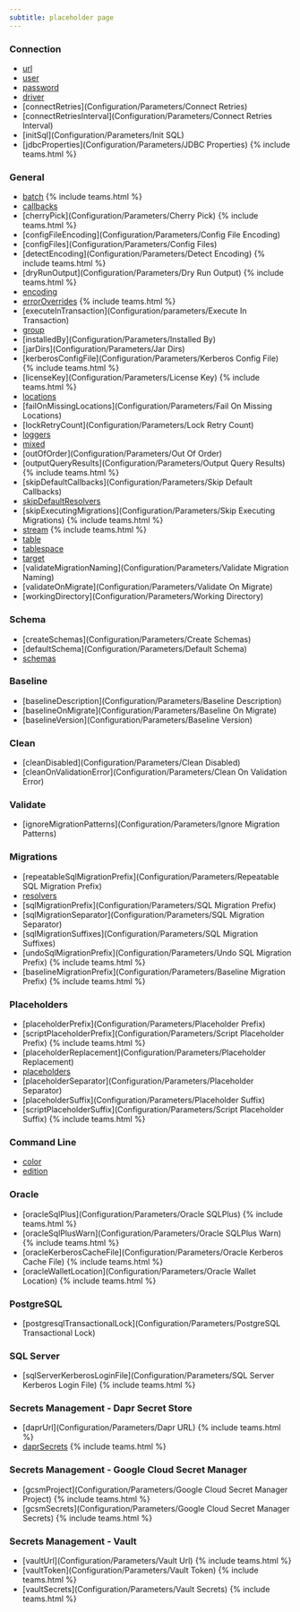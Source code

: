 ```yaml
---
subtitle: placeholder page
---
```


### Connection
- [url](Configuration/parameters/url)
- [user](Configuration/parameters/user)
- [password](Configuration/parameters/password)
- [driver](Configuration/parameters/driver)
- [connectRetries](Configuration/Parameters/Connect Retries)
- [connectRetriesInterval](Configuration/Parameters/Connect Retries Interval)
- [initSql](Configuration/Parameters/Init SQL)
- [jdbcProperties](Configuration/Parameters/JDBC Properties) {% include teams.html %}

### General

- [batch](Configuration/parameters/batch) {% include teams.html %}
- [callbacks](Configuration/parameters/callbacks)
- [cherryPick](Configuration/Parameters/Cherry Pick) {% include teams.html %}
- [configFileEncoding](Configuration/Parameters/Config File Encoding)
- [configFiles](Configuration/Parameters/Config Files)
- [detectEncoding](Configuration/Parameters/Detect Encoding) {% include teams.html %}
- [dryRunOutput](Configuration/Parameters/Dry Run Output) {% include teams.html %}
- [encoding](Configuration/parameters/encoding)
- [errorOverrides](Configuration/parameters/errorOverrides) {% include teams.html %}
- [executeInTransaction](Configuration/parameters/Execute In Transaction)
- [group](Configuration/parameters/group)
- [installedBy](Configuration/Parameters/Installed By)
- [jarDirs](Configuration/Parameters/Jar Dirs)
- [kerberosConfigFile](Configuration/Parameters/Kerberos Config File) {% include teams.html %}
- [licenseKey](Configuration/Parameters/License Key) {% include teams.html %}
- [locations](Configuration/parameters/locations)
- [failOnMissingLocations](Configuration/Parameters/Fail On Missing Locations)
- [lockRetryCount](Configuration/Parameters/Lock Retry Count)
- [loggers](Configuration/parameters/loggers)
- [mixed](Configuration/parameters/mixed)
- [outOfOrder](Configuration/Parameters/Out Of Order)
- [outputQueryResults](Configuration/Parameters/Output Query Results) {% include teams.html %}
- [skipDefaultCallbacks](Configuration/Parameters/Skip Default Callbacks)
- [skipDefaultResolvers](Configuration/parameters/skipDefaultResolvers)
- [skipExecutingMigrations](Configuration/Parameters/Skip Executing Migrations) {% include teams.html %}
- [stream](Configuration/parameters/stream) {% include teams.html %}
- [table](Configuration/parameters/table)
- [tablespace](Configuration/parameters/tablespace)
- [target](Configuration/parameters/target)
- [validateMigrationNaming](Configuration/Parameters/Validate Migration Naming)
- [validateOnMigrate](Configuration/Parameters/Validate On Migrate)
- [workingDirectory](Configuration/Parameters/Working Directory)

### Schema
- [createSchemas](Configuration/Parameters/Create Schemas)
- [defaultSchema](Configuration/Parameters/Default Schema)
- [schemas](Configuration/parameters/schemas)

### Baseline
- [baselineDescription](Configuration/Parameters/Baseline Description)
- [baselineOnMigrate](Configuration/Parameters/Baseline On Migrate)
- [baselineVersion](Configuration/Parameters/Baseline Version)

### Clean
- [cleanDisabled](Configuration/Parameters/Clean Disabled)
- [cleanOnValidationError](Configuration/Parameters/Clean On Validation Error)

### Validate
- [ignoreMigrationPatterns](Configuration/Parameters/Ignore Migration Patterns)

### Migrations
- [repeatableSqlMigrationPrefix](Configuration/Parameters/Repeatable SQL Migration Prefix)
- [resolvers](Configuration/Parameters/Resolver)
- [sqlMigrationPrefix](Configuration/Parameters/SQL Migration Prefix)
- [sqlMigrationSeparator](Configuration/Parameters/SQL Migration Separator)
- [sqlMigrationSuffixes](Configuration/Parameters/SQL Migration Suffixes)
- [undoSqlMigrationPrefix](Configuration/Parameters/Undo SQL Migration Prefix) {% include teams.html %}
- [baselineMigrationPrefix](Configuration/Parameters/Baseline Migration Prefix) {% include teams.html %}

### Placeholders
- [placeholderPrefix](Configuration/Parameters/Placeholder Prefix)
- [scriptPlaceholderPrefix](Configuration/Parameters/Script Placeholder Prefix) {% include teams.html %}
- [placeholderReplacement](Configuration/Parameters/Placeholder Replacement)
- [placeholders](Configuration/parameters/placeholders)
- [placeholderSeparator](Configuration/Parameters/Placeholder Separator)
- [placeholderSuffix](Configuration/Parameters/Placeholder Suffix)
- [scriptPlaceholderSuffix](Configuration/Parameters/Script Placeholder Suffix) {% include teams.html %}

### Command Line
- [color](Configuration/Parameters/Color)
- [edition](Configuration/parameters/edition)

### Oracle
- [oracleSqlPlus](Configuration/Parameters/Oracle SQLPlus) {% include teams.html %}
- [oracleSqlPlusWarn](Configuration/Parameters/Oracle SQLPlus Warn) {% include teams.html %}
- [oracleKerberosCacheFile](Configuration/Parameters/Oracle Kerberos Cache File) {% include teams.html %}
- [oracleWalletLocation](Configuration/Parameters/Oracle Wallet Location) {% include teams.html %}

### PostgreSQL
- [postgresqlTransactionalLock](Configuration/Parameters/PostgreSQL Transactional Lock)

### SQL Server
- [sqlServerKerberosLoginFile](Configuration/Parameters/SQL Server Kerberos Login File) {% include teams.html %}

### Secrets Management - Dapr Secret Store
- [daprUrl](Configuration/Parameters/Dapr URL) {% include teams.html %}
- [daprSecrets](configuration/parameters/dapr-secrets) {% include teams.html %}

### Secrets Management - Google Cloud Secret Manager
- [gcsmProject](Configuration/Parameters/Google Cloud Secret Manager Project) {% include teams.html %}
- [gcsmSecrets](Configuration/Parameters/Google Cloud Secret Manager Secrets) {% include teams.html %}

### Secrets Management - Vault
- [vaultUrl](Configuration/Parameters/Vault Url) {% include teams.html %}
- [vaultToken](Configuration/Parameters/Vault Token) {% include teams.html %}
- [vaultSecrets](Configuration/Parameters/Vault Secrets) {% include teams.html %}
